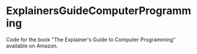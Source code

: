 # ExplainersGuideComputerProgramming
Code for the book "The Explainer's Guide to Computer Programming" available on Amazon.

